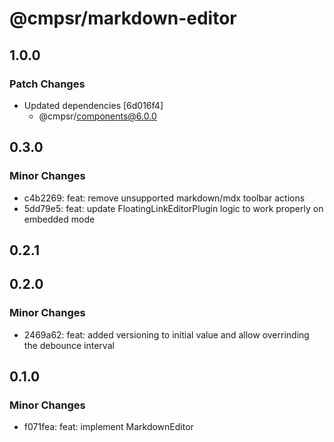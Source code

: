 # @cmpsr/markdown-editor

## 1.0.0

### Patch Changes

- Updated dependencies [6d016f4]
  - @cmpsr/components@6.0.0

## 0.3.0

### Minor Changes

- c4b2269: feat: remove unsupported markdown/mdx toolbar actions
- 5dd79e5: feat: update FloatingLinkEditorPlugin logic to work properly on embedded mode

## 0.2.1

## 0.2.0

### Minor Changes

- 2469a62: feat: added versioning to initial value and allow overrinding the debounce interval

## 0.1.0

### Minor Changes

- f071fea: feat: implement MarkdownEditor
